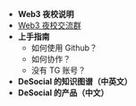 - **Web3 夜校说明**
- [Web3 夜校交流群](https://t.me/+huvPytnFZLlmOGZl)
- **上手指南**
    - 如何使用 Github？
    - 如何协作？
    - 没有 TG 账号？
- **DeSocial 的知识图谱（中英文）**
- **DeSocial 的产品（中文）**